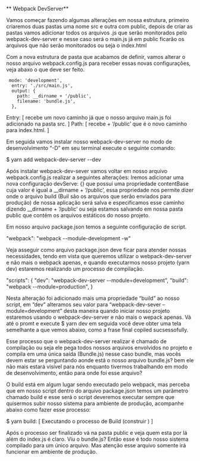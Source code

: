 
**  Webpack DevServer**

Vamos começar fazendo algumas alterações em nossa estrutura, primeiro criaremos duas pastas uma nome src e outra com public, depois de criar as pastas vamos adicionar todos os arquivos .js que serão monitorados pelo webpack-dev-server e nesse caso será o main.js já em public ficarão os arquivos que não serão monitorados ou seja o index.html

Com a nova estrutura de pasta que acabamos de definir, vamos alterar o nosso arquivo webpack.config.js para receber essas novas configurações, veja abaxo o que deve ser feito.


     mode: 'development',
      entry: './src/main.js',
      output: {
        path: __dirname + '/public',
        filename: 'bundle.js',
      },
    
Entry: [ recebe um novo caminho já que o nosso arquivo main.js foi adicionado na pasta src. ]
Path: [ recebe + ‘/public’ que é o novo caminho para index.html. ]

Em seguida vamos instalar nosso webpack-dev-server no modo de desenvolvimento “-D” em seu terminal execute o seguinte comando:

$ yarn add webpack-dev-server --dev


Após instalar webpack-dev-sever vamos voltar em nosso arquivo webpack.config.js realizar a seguintes alterações:
Iremos adicionar uma nova configuração devServe: {} que possui uma propriedade contentBase cuja valor é igual a __dirname + ‘/public’, essa propriedade nos permite dizer onde o arquivo build (Buil são os arquivos que serão enviados para produção) de nossa aplicação será salva e especificamos esse caminho dizendo __dirname + ‘/public’ ou seja estamos salvando em nossa pasta public que contém os arquivos estáticos do nosso projeto.

Em nosso arquivo package.json temos a seguinte configuração de script.

 "webpack": "webpack --module-development -w"

Veja asseguir como arquivo package.json deve ficar para atender nossas necessidades, tendo em vista que queremos utilizar o webpack-dev-server e não mais o webpack apenas, e quando executarmos nosso projeto (yarn dev) estaremos realizando um processo de compilação.

  "scripts": {
    "dev": "webpack-dev-server --module=development",
    "build": "webpack --module=production",
  }

  Nesta alteração foi adicionado mais uma propriedade “build” ao nosso script, em “dev” alteramos seu valor para “webpack-dev-sever –module=development” desta maneira quando iniciar nosso projeto estaremos usando o webpack-dev-server e não mais o wepack apenas. Vá até o promt e execute $ yarn dev em seguida você deve obter uma tela semelhante a que vemos abaixo, como a frase final copiled sucsessofully.

  Esse processo que o webpack-dev-server realizar é chamado de compilação ou seja ele pega todos nossos arquivos envolvidos no projeto e compila em uma única saída (Bundle.js) nesse caso bundle, mas vocês devem estar se perguntando aonde está o nosso arquivo bundle.js? bem ele não mais estará visível para nós enquanto tivermos trabalhando em modo de desenvolvimento, então para onde foi esse arquivo?

O build está em algum lugar sendo executado pelo webpack, mas perceba que em nosso script dentro do arquivo package.json temos um parâmetro chamado build e esse será o script deveremos executar sempre que quisermos subir nosso sistema para ambiente de produção, acompanhe abaixo como fazer esse processo:

$ yarn build: [ Executando o processo de Build (construir ) ]

Após o processo ser finalizado vá na pasta public e veja quem esta por lá além do index.js é claro. Viu o bundle.js? Então esse é todo nosso sistema compilado para um único arquivo. Mas atenção esse arquivo somente irá funcionar em ambiente de produção.
